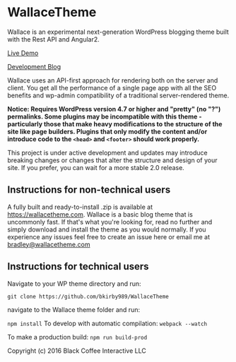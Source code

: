 # WallaceTheme
Wallace is an experimental next-generation WordPress blogging theme built with the Rest API and Angular2. 

[Live Demo](https://demo.wallacetheme.com)

[Development Blog](https://blog.wallacetheme.com)

Wallace uses an API-first approach for rendering both on the server and client. You get all the performance of a single page app with all the SEO benefits and wp-admin compatibility of a traditional server-rendered theme. 

**Notice: Requires WordPress version 4.7 or higher and "pretty" (no "?") permalinks. Some plugins may be incompatible with this theme - particularly those that make heavy modifications to the structure of the site like page builders. Plugins that only modify the content and/or introduce code to the `<head>` and `<footer>` should work properly.** 

This project is under active development and updates may introduce breaking changes or changes that alter the structure and design of your site. If you prefer, you can wait for a more stable 2.0 release. 

## Instructions for non-technical users
A fully built and ready-to-install .zip is available at https://wallacetheme.com. Wallace is a basic blog theme that is uncommonly fast. If that's what you're looking for, read no further and simply download and install the theme as you would normally. If you experience any issues feel free to create an issue here or email me at bradley@wallacetheme.com 

## Instructions for technical users


Navigate to your WP theme directory and run:

`git clone https://github.com/bkirby989/WallaceTheme`

navigate to the Wallace theme folder and run: 

`npm install`
To develop with automatic compilation:
`webpack --watch`


To make a production build:
`npm run build-prod`



Copyright (c) 2016 Black Coffee Interactive LLC


